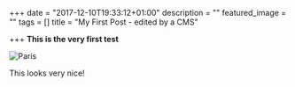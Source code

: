 +++
date = "2017-12-10T19:33:12+01:00"
description = ""
featured_image = ""
tags = []
title = "My First Post - edited by a CMS"

+++
**This is the very first test**

![Paris](/images/gohugo-default-sample-hero-image.jpg "Paris")

This looks very nice!
